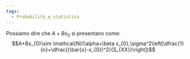 ```yaml
---
tags:
  - Probabilità_e_statistica
---
```

Possiamo dire che $A+Bx_{0}$ si presentano come:
$$A+Bx_{0}\sim \mathcal{N}(\alpha+\beta x_{0},\sigma^2\left[\dfrac{1}{n}+\dfrac{(\bar{x}-x_{0})^2}{S_{XX}}\right])$$
